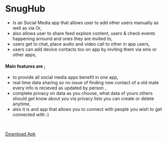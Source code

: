 # SnugHub 

- Is an Social Media app that allows user to add other users manually as well as via Or,
- also allows user to share feed explore content, users & check events happening arround and ones they are invited to,
- users get to chat, place audio and video call to other in app users,
- users can add device contacts too on app by inviting them via sms or other apps,

<h4>Main features are ;</h4>

- to provide all social media apps benefit in one app,
- real time data sharing so no issue of finding new contact of a old mate every info is recieved as updated by person ,
- complete privacy on data as you choose, what data of yours others should get know about you via privacy lists you can create or delete anytime,
- also it is and app that allows you to connect with people you wish to get connected with :)

<br>

[Download Apk](https://drive.google.com/file/d/1EiHrnXIyO8ES6Dvy-n9M4kbQDfjuddXf/view?usp=sharing)
